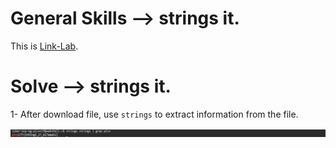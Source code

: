 # General Skills --> strings it.
This is [Link-Lab](https://play.picoctf.org/practice/challenge/37?category=5&page=1).
# Solve --> strings it.
1- After download file, use `strings` to extract information from the file.
<br />

![0](screenshots/0.png)
<br />